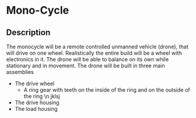 # Mono-Cycle

## Description
  The monocycle will be a remote controlled unmanned vehicle (drone), that will drive on one wheel.
  Realistically the entire build will be a wheel with electronics in it.
  The drone will be able to balance on its own while stationary and in movement.
  The drone will be built in three main assemblies
  * The drive wheel
    * A ring gear with teeth on the inside of the ring and on the outside of the ring \n jklsj
  * The drive housing
  * The load housing
